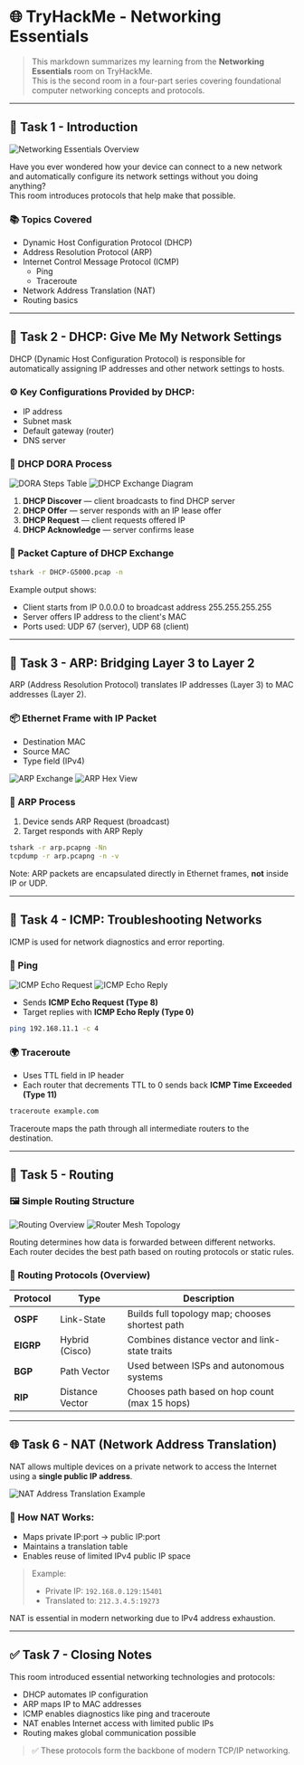 # 🌐 TryHackMe - Networking Essentials

> This markdown summarizes my learning from the **Networking Essentials** room on TryHackMe.  
> This is the second room in a four-part series covering foundational computer networking concepts and protocols.

---

## 🧠 Task 1 - Introduction

![Networking Essentials Overview](https://github.com/user-attachments/assets/575a9d76-4c11-49c2-b9e2-66bb41c86c65)

Have you ever wondered how your device can connect to a new network and automatically configure its network settings without you doing anything?  
This room introduces protocols that help make that possible.

### 📚 Topics Covered
- Dynamic Host Configuration Protocol (DHCP)
- Address Resolution Protocol (ARP)
- Internet Control Message Protocol (ICMP)
  - Ping
  - Traceroute
- Network Address Translation (NAT)
- Routing basics

---

## 🔌 Task 2 - DHCP: Give Me My Network Settings


DHCP (Dynamic Host Configuration Protocol) is responsible for automatically assigning IP addresses and other network settings to hosts.

### ⚙️ Key Configurations Provided by DHCP:
- IP address
- Subnet mask
- Default gateway (router)
- DNS server

### 🔄 DHCP DORA Process

![DORA Steps Table](https://github.com/user-attachments/assets/1447f730-48b3-4d92-8d44-641d5a647e3e)
![DHCP Exchange Diagram](https://github.com/user-attachments/assets/32caabb7-3c80-4dfc-9a17-983f33e28724)

1. **DHCP Discover** — client broadcasts to find DHCP server
2. **DHCP Offer** — server responds with an IP lease offer
3. **DHCP Request** — client requests offered IP
4. **DHCP Acknowledge** — server confirms lease

### 📡 Packet Capture of DHCP Exchange
```bash
tshark -r DHCP-G5000.pcap -n
```
Example output shows:
- Client starts from IP 0.0.0.0 to broadcast address 255.255.255.255
- Server offers IP address to the client's MAC
- Ports used: UDP 67 (server), UDP 68 (client)


---

## 🔗 Task 3 - ARP: Bridging Layer 3 to Layer 2

ARP (Address Resolution Protocol) translates IP addresses (Layer 3) to MAC addresses (Layer 2).

### 📦 Ethernet Frame with IP Packet
- Destination MAC
- Source MAC
- Type field (IPv4)


![ARP Exchange](https://github.com/user-attachments/assets/a84deee4-d8e0-42a8-a219-1dbb2d62bc4a)
![ARP Hex View](https://github.com/user-attachments/assets/f679179d-c62c-452a-86f6-854376313fd2)

### 🔁 ARP Process
1. Device sends ARP Request (broadcast)
2. Target responds with ARP Reply

```bash
tshark -r arp.pcapng -Nn
tcpdump -r arp.pcapng -n -v
```


Note: ARP packets are encapsulated directly in Ethernet frames, **not** inside IP or UDP.

---

## 📶 Task 4 - ICMP: Troubleshooting Networks

ICMP is used for network diagnostics and error reporting.

### 🏓 Ping

![ICMP Echo Request](https://github.com/user-attachments/assets/f0702941-9da0-43d3-86dc-d813c549b665)
![ICMP Echo Reply](https://github.com/user-attachments/assets/2ee684fc-103d-430d-bdb5-70e755cff8d8)
- Sends **ICMP Echo Request (Type 8)**
- Target replies with **ICMP Echo Reply (Type 0)**

```bash
ping 192.168.11.1 -c 4
```


### 🌍 Traceroute
- Uses TTL field in IP header
- Each router that decrements TTL to 0 sends back **ICMP Time Exceeded (Type 11)**

```bash
traceroute example.com
```

Traceroute maps the path through all intermediate routers to the destination.

---

## 🧭 Task 5 - Routing

### 🖼️ Simple Routing Structure

![Routing Overview](https://github.com/user-attachments/assets/dd35277a-b953-424d-9b5d-0de7d6317a01)
![Router Mesh Topology](https://github.com/user-attachments/assets/62dbee0e-6053-46af-a8e4-5e3ae27f5cf8)

Routing determines how data is forwarded between different networks.  
Each router decides the best path based on routing protocols or static rules.

### 🧭 Routing Protocols (Overview)
| Protocol | Type | Description |
|----------|------|-------------|
| **OSPF** | Link-State | Builds full topology map; chooses shortest path |
| **EIGRP** | Hybrid (Cisco) | Combines distance vector and link-state traits |
| **BGP** | Path Vector | Used between ISPs and autonomous systems |
| **RIP** | Distance Vector | Chooses path based on hop count (max 15 hops) |

---

## 🌐 Task 6 - NAT (Network Address Translation)

NAT allows multiple devices on a private network to access the Internet using a **single public IP address**.

![NAT Address Translation Example](https://github.com/user-attachments/assets/c4c809d6-e151-4074-bdd4-d535d12a8d51)

### 🔄 How NAT Works:
- Maps private IP:port → public IP:port
- Maintains a translation table
- Enables reuse of limited IPv4 public IP space

> Example:
> - Private IP: `192.168.0.129:15401`
> - Translated to: `212.3.4.5:19273`

NAT is essential in modern networking due to IPv4 address exhaustion.

---

## ✅ Task 7 - Closing Notes

This room introduced essential networking technologies and protocols:
- DHCP automates IP configuration
- ARP maps IP to MAC addresses
- ICMP enables diagnostics like ping and traceroute
- NAT enables Internet access with limited public IPs
- Routing makes global communication possible

> ✅ These protocols form the backbone of modern TCP/IP networking.
